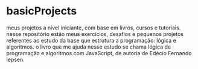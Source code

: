 # basicProjects
meus projetos a nível iniciante, com base em livros, cursos e tutoriais. 
nesse repositório estão meus exercícios, desafios e pequenos projetos referentes ao estudo da base que estrutura a programação: lógica e algoritmos.
o livro que me ajuda nesse estudo se chama lógica de programação e algoritmos com JavaScript, de autoria de Edécio Fernando Iepsen.
